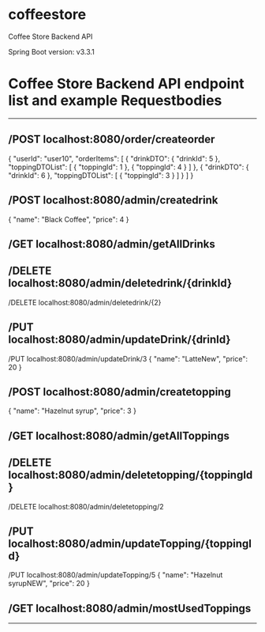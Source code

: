 # coffeestore
Coffee Store Backend API

Spring Boot version: v3.3.1

# Coffee Store Backend API endpoint list and example Requestbodies
****************************************************************

/POST localhost:8080/order/createorder
--------------------------------------
{
"userId": "user10",
"orderItems": [
{
"drinkDTO": {
"drinkId": 5
},
"toppingDTOList": [
{
"toppingId": 1
},
{
"toppingId": 4
}
]
},
{
"drinkDTO": {
"drinkId": 6
},
"toppingDTOList": [
{
"toppingId": 3
}
]
}
]
}


/POST localhost:8080/admin/createdrink
--------------------------------------
{
"name": "Black Coffee",
"price": 4
}


/GET localhost:8080/admin/getAllDrinks
--------------------------------------


/DELETE localhost:8080/admin/deletedrink/{drinkId}
--------------------------------------------------
/DELETE localhost:8080/admin/deletedrink/{2}


/PUT localhost:8080/admin/updateDrink/{drinId}
----------------------------------------------
/PUT localhost:8080/admin/updateDrink/3
{
"name": "LatteNew",
"price": 20
}


/POST localhost:8080/admin/createtopping
----------------------------------------
{
"name": "Hazelnut syrup",
"price": 3
}


/GET localhost:8080/admin/getAllToppings
----------------------------------------


/DELETE localhost:8080/admin/deletetopping/{toppingId}
------------------------------------------------------
/DELETE localhost:8080/admin/deletetopping/2


/PUT localhost:8080/admin/updateTopping/{toppingId}
-----------------------------------------
/PUT localhost:8080/admin/updateTopping/5
{
"name": "Hazelnut syrupNEW",
"price": 20
}


/GET localhost:8080/admin/mostUsedToppings
------------------------------------------

****************************************************************
